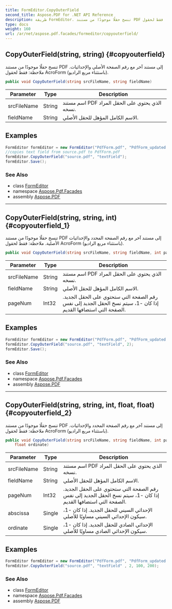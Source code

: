 ```yaml
---
title: FormEditor.CopyOuterField
second_title: Aspose.PDF for .NET API Reference
description: طريقة FormEditor. تنسخ حقلًا موجودًا من مستند PDF إلى مستند آخر مع رقم الصفحة الأصلي والإحداثيات. ملاحظة: فقط لحقول AcroForm (باستثناء مربع الراديو)
type: docs
weight: 160
url: /ar/net/aspose.pdf.facades/formeditor/copyouterfield/
---
```

## CopyOuterField(string, string) {#copyouterfield}

تنسخ حقلًا موجودًا من مستند PDF إلى مستند آخر مع رقم الصفحة الأصلي والإحداثيات. ملاحظة: فقط لحقول AcroForm (باستثناء مربع الراديو).

```csharp
public void CopyOuterField(string srcFileName, string fieldName)
```

| Parameter | Type | Description |
| --- | --- | --- |
| srcFileName | String | اسم مستند PDF الذي يحتوي على الحقل المراد نسخه. |
| fieldName | String | الاسم الكامل المؤهل للحقل الأصلي. |

## Examples

```csharp
FormEditor formEditor = new FormEditor("PdfForm.pdf", "PdfForm_updated.pdf");
//copies text field from source.pdf to PdfForm.pdf
formEditor.CopyOuterField("source.pdf", "textField");
formEditor.Save();
```

### See Also

* class [FormEditor](../)
* namespace [Aspose.Pdf.Facades](../../../aspose.pdf.facades/)
* assembly [Aspose.PDF](../../../)

---

## CopyOuterField(string, string, int) {#copyouterfield_1}

تنسخ حقلًا موجودًا من مستند PDF إلى مستند آخر مع رقم الصفحة المحدد والإحداثيات الأصلية. ملاحظة: فقط لحقول AcroForm (باستثناء مربع الراديو).

```csharp
public void CopyOuterField(string srcFileName, string fieldName, int pageNum)
```

| Parameter | Type | Description |
| --- | --- | --- |
| srcFileName | String | اسم مستند PDF الذي يحتوي على الحقل المراد نسخه. |
| fieldName | String | الاسم الكامل المؤهل للحقل الأصلي. |
| pageNum | Int32 | رقم الصفحة التي ستحتوي على الحقل الجديد. إذا كان -1، سيتم نسخ الحقل الجديد إلى نفس الصفحة التي استضافها القديم. |

## Examples

```csharp
FormEditor formEditor = new FormEditor("PdfForm.pdf", "PdfForm_updated.pdf");
formEditor.CopyOuterField("source.pdf", "textField", 2);
formEditor.Save();
```

### See Also

* class [FormEditor](../)
* namespace [Aspose.Pdf.Facades](../../../aspose.pdf.facades/)
* assembly [Aspose.PDF](../../../)

---

## CopyOuterField(string, string, int, float, float) {#copyouterfield_2}

تنسخ حقلًا موجودًا من مستند PDF إلى مستند آخر مع رقم الصفحة المحدد والإحداثيات. ملاحظة: فقط لحقول AcroForm (باستثناء مربع الراديو).

```csharp
public void CopyOuterField(string srcFileName, string fieldName, int pageNum, float abscissa, 
    float ordinate)
```

| Parameter | Type | Description |
| --- | --- | --- |
| srcFileName | String | اسم مستند PDF الذي يحتوي على الحقل المراد نسخه. |
| fieldName | String | الاسم الكامل المؤهل للحقل الأصلي. |
| pageNum | Int32 | رقم الصفحة التي ستحتوي على الحقل الجديد. إذا كان -1، سيتم نسخ الحقل الجديد إلى نفس الصفحة التي استضافها القديم. |
| abscissa | Single | الإحداثي السيني للحقل الجديد. إذا كان -1، سيكون الإحداثي السيني مساويًا للأصلي. |
| ordinate | Single | الإحداثي الصادي للحقل الجديد. إذا كان -1، سيكون الإحداثي الصادي مساويًا للأصلي. |

## Examples

```csharp
FormEditor formEditor = new FormEditor("PdfForm.pdf", "PdfForm_updated.pdf");
formEditor.CopyOuterField("source.pdf", "textField" , 2, 100, 200);
```

### See Also

* class [FormEditor](../)
* namespace [Aspose.Pdf.Facades](../../../aspose.pdf.facades/)
* assembly [Aspose.PDF](../../../)